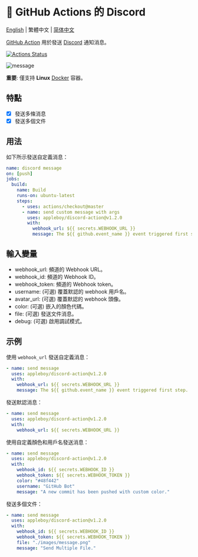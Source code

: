 # 🚀 GitHub Actions 的 Discord

[English](./README.md) | 繁體中文 | [简体中文](./README.zh-cn.md)

[GitHub Action](https://developer.github.com/actions/) 用於發送 [Discord](https://discordapp.com/) 通知消息。

[![Actions Status](https://github.com/appleboy/discord-action/workflows/discord%20message/badge.svg)](https://github.com/appleboy/discord-action/actions)

![message](./images/message.png)

**重要**: 僅支持 **Linux** [Docker](https://www.docker.com/) 容器。

## 特點

- [x] 發送多條消息
- [x] 發送多個文件

## 用法

如下所示發送自定義消息：

```yaml
name: discord message
on: [push]
jobs:
  build:
    name: Build
    runs-on: ubuntu-latest
    steps:
      - uses: actions/checkout@master
      - name: send custom message with args
        uses: appleboy/discord-action@v1.2.0
        with:
          webhook_url: ${{ secrets.WEBHOOK_URL }}
          message: The ${{ github.event_name }} event triggered first step.
```

## 輸入變量

- webhook_url: 頻道的 Webhook URL。
- webhook_id: 頻道的 Webhook ID。
- webhook_token: 頻道的 Webhook token。
- username: (可選) 覆蓋默認的 webhook 用戶名。
- avatar_url: (可選) 覆蓋默認的 webhook 頭像。
- color: (可選) 嵌入的顏色代碼。
- file: (可選) 發送文件消息。
- debug: (可選) 啟用調試模式。

## 示例

使用 `webhook_url` 發送自定義消息：

```yaml
- name: send message
  uses: appleboy/discord-action@v1.2.0
  with:
    webhook_url: ${{ secrets.WEBHOOK_URL }}
    message: The ${{ github.event_name }} event triggered first step.
```

發送默認消息：

```yaml
- name: send message
  uses: appleboy/discord-action@v1.2.0
  with:
    webhook_url: ${{ secrets.WEBHOOK_URL }}
```

使用自定義顏色和用戶名發送消息：

```yaml
- name: send message
  uses: appleboy/discord-action@v1.2.0
  with:
    webhook_id: ${{ secrets.WEBHOOK_ID }}
    webhook_token: ${{ secrets.WEBHOOK_TOKEN }}
    color: "#48f442"
    username: "GitHub Bot"
    message: "A new commit has been pushed with custom color."
```

發送多個文件：

```yaml
- name: send message
  uses: appleboy/discord-action@v1.2.0
  with:
    webhook_id: ${{ secrets.WEBHOOK_ID }}
    webhook_token: ${{ secrets.WEBHOOK_TOKEN }}
    file: "./images/message.png"
    message: "Send Multiple File."
```
